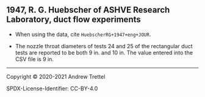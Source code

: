 ## 1947, R. G. Huebscher of ASHVE Research Laboratory, duct flow experiments

- When using the data, cite `HuebscherRG+1947+eng+JOUR`.

- The nozzle throat diameters of tests 24 and 25 of the rectangular duct tests
  are reported to be both 9 in. and 10 in.  The value entered into the CSV file
  is 9 in.

-------------------------------------------------------------------------------

Copyright © 2020-2021 Andrew Trettel

SPDX-License-Identifier: CC-BY-4.0
